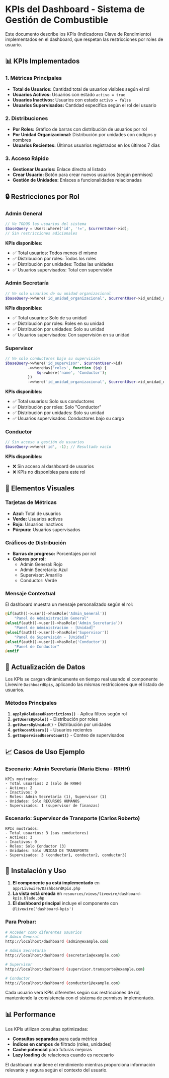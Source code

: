 # KPIs del Dashboard - Sistema de Gestión de Combustible

Este documento describe los KPIs (Indicadores Clave de Rendimiento) implementados en el dashboard, que respetan las restricciones por roles de usuario.

## 📊 KPIs Implementados

### 1. **Métricas Principales**
- **Total de Usuarios:** Cantidad total de usuarios visibles según el rol
- **Usuarios Activos:** Usuarios con estado `activo = true`
- **Usuarios Inactivos:** Usuarios con estado `activo = false`
- **Usuarios Supervisados:** Cantidad específica según el rol del usuario

### 2. **Distribuciones**
- **Por Roles:** Gráfico de barras con distribución de usuarios por rol
- **Por Unidad Organizacional:** Distribución por unidades con códigos y nombres
- **Usuarios Recientes:** Últimos usuarios registrados en los últimos 7 días

### 3. **Acceso Rápido**
- **Gestionar Usuarios:** Enlace directo al listado
- **Crear Usuario:** Botón para crear nuevos usuarios (según permisos)
- **Gestión de Unidades:** Enlaces a funcionalidades relacionadas

## 🔒 Restricciones por Rol

### Admin General
```php
// Ve TODOS los usuarios del sistema
$baseQuery = User::where('id', '!=', $currentUser->id);
// Sin restricciones adicionales
```
**KPIs disponibles:**
- ✅ Total usuarios: Todos menos él mismo
- ✅ Distribución por roles: Todos los roles
- ✅ Distribución por unidades: Todas las unidades
- ✅ Usuarios supervisados: Total con supervisión

### Admin Secretaría
```php
// Ve solo usuarios de su unidad organizacional
$baseQuery->where('id_unidad_organizacional', $currentUser->id_unidad_organizacional);
```
**KPIs disponibles:**
- ✅ Total usuarios: Solo de su unidad
- ✅ Distribución por roles: Roles en su unidad
- ✅ Distribución por unidades: Solo su unidad
- ✅ Usuarios supervisados: Con supervisión en su unidad

### Supervisor
```php
// Ve solo conductores bajo su supervisión
$baseQuery->where('id_supervisor', $currentUser->id)
          ->whereHas('roles', function ($q) {
              $q->where('name', 'Conductor');
          })
          ->where('id_unidad_organizacional', $currentUser->id_unidad_organizacional);
```
**KPIs disponibles:**
- ✅ Total usuarios: Solo sus conductores
- ✅ Distribución por roles: Solo "Conductor"
- ✅ Distribución por unidades: Solo su unidad
- ✅ Usuarios supervisados: Conductores bajo su cargo

### Conductor
```php
// Sin acceso a gestión de usuarios
$baseQuery->where('id', -1); // Resultado vacío
```
**KPIs disponibles:**
- ❌ Sin acceso al dashboard de usuarios
- ❌ KPIs no disponibles para este rol

## 🎨 Elementos Visuales

### Tarjetas de Métricas
- **Azul:** Total de usuarios
- **Verde:** Usuarios activos
- **Rojo:** Usuarios inactivos  
- **Púrpura:** Usuarios supervisados

### Gráficos de Distribución
- **Barras de progreso:** Porcentajes por rol
- **Colores por rol:**
  - Admin General: Rojo
  - Admin Secretaría: Azul
  - Supervisor: Amarillo
  - Conductor: Verde

### Mensaje Contextual
El dashboard muestra un mensaje personalizado según el rol:

```php
@if(auth()->user()->hasRole('Admin_General'))
    "Panel de Administración General"
@elseif(auth()->user()->hasRole('Admin_Secretaria'))
    "Panel de Administración - [Unidad]"
@elseif(auth()->user()->hasRole('Supervisor'))
    "Panel de Supervisión - [Unidad]"
@elseif(auth()->user()->hasRole('Conductor'))
    "Panel de Conductor"
@endif
```

## 🔄 Actualización de Datos

Los KPIs se cargan dinámicamente en tiempo real usando el componente Livewire `DashboardKpis`, aplicando las mismas restricciones que el listado de usuarios.

### Métodos Principales
1. **`applyRoleBasedRestrictions()`** - Aplica filtros según rol
2. **`getUsersByRole()`** - Distribución por roles
3. **`getUsersByUnidad()`** - Distribución por unidades
4. **`getRecentUsers()`** - Usuarios recientes
5. **`getSupervisedUsersCount()`** - Conteo de supervisados

## 📈 Casos de Uso Ejemplo

### Escenario: Admin Secretaría (María Elena - RRHH)
```
KPIs mostrados:
- Total usuarios: 2 (solo de RRHH)
- Activos: 2
- Inactivos: 0
- Roles: Admin Secretaría (1), Supervisor (1)
- Unidades: Solo RECURSOS HUMANOS
- Supervisados: 1 (supervisor de finanzas)
```

### Escenario: Supervisor de Transporte (Carlos Roberto)
```
KPIs mostrados:
- Total usuarios: 3 (sus conductores)
- Activos: 3
- Inactivos: 0
- Roles: Solo Conductor (3)
- Unidades: Solo UNIDAD DE TRANSPORTE
- Supervisados: 3 (conductor1, conductor2, conductor3)
```

## 🚀 Instalación y Uso

1. **El componente ya está implementado** en `app/Livewire/DashboardKpis.php`
2. **La vista está creada** en `resources/views/livewire/dashboard-kpis.blade.php`
3. **El dashboard principal** incluye el componente con `@livewire('dashboard-kpis')`

### Para Probar:
```bash
# Acceder como diferentes usuarios
# Admin General
http://localhost/dashboard (admin@example.com)

# Admin Secretaría
http://localhost/dashboard (secretaria@example.com)

# Supervisor
http://localhost/dashboard (supervisor.transporte@example.com)

# Conductor
http://localhost/dashboard (conductor1@example.com)
```

Cada usuario verá KPIs diferentes según sus restricciones de rol, manteniendo la consistencia con el sistema de permisos implementado.

## 📊 Performance

Los KPIs utilizan consultas optimizadas:
- **Consultas separadas** para cada métrica
- **Índices en campos** de filtrado (roles, unidades)
- **Cache potencial** para futuras mejoras
- **Lazy loading** de relaciones cuando es necesario

El dashboard mantiene el rendimiento mientras proporciona información relevante y segura según el contexto del usuario.